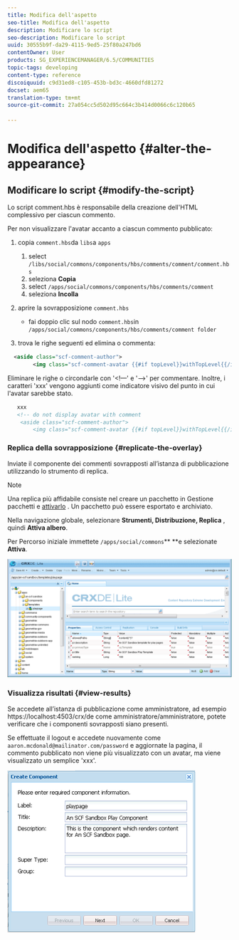 ```yaml
---
title: Modifica dell'aspetto
seo-title: Modifica dell'aspetto
description: Modificare lo script
seo-description: Modificare lo script
uuid: 30555b9f-da29-4115-9ed5-25f80a247bd6
contentOwner: User
products: SG_EXPERIENCEMANAGER/6.5/COMMUNITIES
topic-tags: developing
content-type: reference
discoiquuid: c9d31ed8-c105-453b-bd3c-4660dfd81272
docset: aem65
translation-type: tm+mt
source-git-commit: 27a054cc5d502d95c664c3b414d0066c6c120b65

---
```



# Modifica dell&#39;aspetto {#alter-the-appearance}

## Modificare lo script {#modify-the-script}

Lo script comment.hbs è responsabile della creazione dell&#39;HTML complessivo per ciascun commento.

Per non visualizzare l&#39;avatar accanto a ciascun commento pubblicato:

1. copia `comment.hbs`da `libs`a `apps`

   1. select `/libs/social/commons/components/hbs/comments/comment/comment.hbs`
   1. seleziona **Copia**
   1. select `/apps/social/commons/components/hbs/comments/comment`
   1. seleziona **Incolla**

1. aprire la sovrapposizione `comment.hbs`

   * fai doppio clic sul nodo `comment.hbs`in `/apps/social/commons/components/hbs/comments/comment folder`

1. trova le righe seguenti ed elimina o commenta:

```xml
  <aside class="scf-comment-author">
        <img class="scf-comment-avatar {{#if topLevel}}withTopLevel{{/if}}" src="{{author.avatarUrl}}"></img>
```

Eliminare le righe o circondarle con &#39;&lt;!—&#39; e &#39;—>&#39; per commentare. Inoltre, i caratteri &#39;xxx&#39; vengono aggiunti come indicatore visivo del punto in cui l&#39;avatar sarebbe stato.

```xml
   xxx
   <!-- do not display avatar with comment
    <aside class="scf-comment-author">
        <img class="scf-comment-avatar {{#if topLevel}}withTopLevel{{/if}}" src="{{author.avatarUrl}}"></img>
```

### Replica della sovrapposizione {#replicate-the-overlay}

Inviate il componente dei commenti sovrapposti all’istanza di pubblicazione utilizzando lo strumento di replica.

>[!NOTE]
>
>Una replica più affidabile consiste nel creare un pacchetto in Gestione pacchetti e [attivarlo](/help/sites-administering/package-manager.md#replicating-packages) . Un pacchetto può essere esportato e archiviato.

Nella navigazione globale, selezionare **Strumenti, Distribuzione, Replica** , quindi **Attiva albero**.

Per Percorso iniziale immettete `/apps/social/commons`** **e selezionate **Attiva**.

![chlimage_1-77](assets/chlimage_1-77.png)

### Visualizza risultati {#view-results}

Se accedete all’istanza di pubblicazione come amministratore, ad esempio https://localhost:4503/crx/de come amministratore/amministratore, potete verificare che i componenti sovrapposti siano presenti.

Se effettuate il logout e accedete nuovamente come `aaron.mcdonald@mailinator.com/password` e aggiornate la pagina, il commento pubblicato non viene più visualizzato con un avatar, ma viene visualizzato un semplice &#39;xxx&#39;.

![chlimage_1-78](assets/chlimage_1-78.png)

